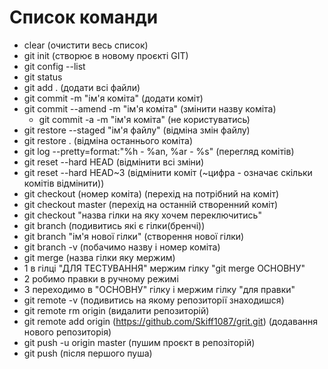 # Список команди

- clear (очистити весь список)
- git init (створює в новому проєкті GIT)
- git config --list
- git status
- git add . (додати всі файли)
- git commit -m "ім'я коміта" (додати коміт)
- git commit --amend -m "ім'я коміта" (змінити назву коміта)
  - git commit -a -m "ім'я коміта" (не користуватись)
- git restore --staged "ім'я файлу" (відміна змін файлу)
- git restore . (відміна останнього коміта)
- git log --pretty=format:"%h - %an, %ar - %s" (перегляд комітів)
- git reset --hard HEAD (відмінити всі зміни)
- git reset --hard HEAD~3 (відмінити коміт (~цифра - означає скільки комітів відмінити))
- git checkout (номер коміта) (перехід на потрібний на коміт)
- git checkout master (перехід на останній створенний коміт)
- git checkout "назва гілки на яку хочем переключитись"
- git branch (подивитись які є гілки(бренчі))
- git branch "ім'я нової гілки" (створення нової гілки)
- git branch -v (побачимо назву і номер коміта)
- git merge (назва гілки яку мержим)
- 1 в гілці "ДЛЯ ТЕСТУВАННЯ" мержим гілку "git merge ОСНОВНУ"
- 2 робимо правки в ручному режимі
- 3 переходимо в "ОСНОВНУ" гілку і мержим гілку "для правки"
- git remote -v (подивитись на якому репозиторії знаходишся)
- git remote rm origin (видалити репозиторій)
- git remote add origin (https://github.com/Skiff1087/grit.git) (додавання нового репозиторія)
- git push -u origin master (пушим проєкт в репозіторій)
- git push (після першого пуша)
